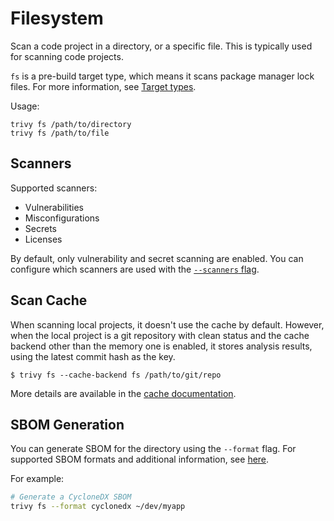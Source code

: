 # Filesystem

Scan a code project in a directory, or a specific file. This is typically used for scanning code projects. 

`fs` is a pre-build target type, which means it scans package manager lock files. For more information, see [Target types](../coverage/language/index.md#target-types).

Usage:

```shell
trivy fs /path/to/directory
trivy fs /path/to/file
```

## Scanners

Supported scanners:

- Vulnerabilities
- Misconfigurations
- Secrets
- Licenses
 
By default, only vulnerability and secret scanning are enabled. You can configure which scanners are used with the [`--scanners` flag](../configuration/others.md#enabledisable-scanners).

## Scan Cache
When scanning local projects, it doesn't use the cache by default.
However, when the local project is a git repository with clean status and the cache backend other than the memory one is enabled, it stores analysis results, using the latest commit hash as the key.

```shell
$ trivy fs --cache-backend fs /path/to/git/repo
```

More details are available in the [cache documentation](../configuration/cache.md#scan-cache-backend).

## SBOM Generation

You can generate SBOM for the directory using the `--format` flag. For supported SBOM formats and additional information, see [here](../supply-chain/sbom.md).

For example:

```bash
# Generate a CycloneDX SBOM
trivy fs --format cyclonedx ~/dev/myapp
```
